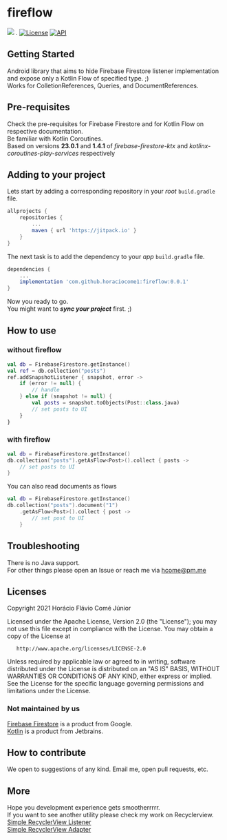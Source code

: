 # fireflow
[![](https://jitpack.io/v/horaciocome1/fireflow.svg)](https://jitpack.io/#horaciocome1/fireflow) . [![License](https://img.shields.io/badge/license-Apache%202-blue.svg)](https://www.apache.org/licenses/LICENSE-2.0) [![API](https://img.shields.io/badge/API-19%2B-brightgreen.svg?style=flat)](https://android-arsenal.com/api?level=19)

## Getting Started
Android library that aims to hide Firebase Firestore listener implementation and expose only a Kotlin Flow of specified type. ;)  
Works for ColletionReferences, Queries, and DocumentReferences.

## Pre-requisites
Check the pre-requisites for Firebase Firestore and for Kotlin Flow on respective documentation.  
Be familiar with Kotlin Coroutines.  
Based on versions **23.0.1** and **1.4.1** of _firebase-firestore-ktx_ and _kotlinx-coroutines-play-services_ respectively

## Adding to your project
Lets start by adding a corresponding repository in your _root_ `build.gradle` file.
```gradle
allprojects {
	repositories {
		...
		maven { url 'https://jitpack.io' }
	}
}
 ```
The next task is to add the dependency to your _app_ `build.gradle` file.
```gradle
dependencies {
    ...
    implementation 'com.github.horaciocome1:fireflow:0.0.1'
}
```
Now you ready to go.  
You might want to _**sync your project**_ first. ;)

## How to use
### without fireflow
```kotlin
val db = FirebaseFirestore.getInstance()
val ref = db.collection("posts")
ref.addSnapshotListener { snapshot, error ->
    if (error != null) {
        // handle
    } else if (snapshot != null) {
        val posts = snapshot.toObjects(Post::class.java)
        // set posts to UI
    }
}
```
### with fireflow
```kotlin
val db = FirebaseFirestore.getInstance()
db.collection("posts").getAsFlow<Post>().collect { posts ->
    // set posts to UI
}
```
You can also read documents as flows
```kotlin
val db = FirebaseFirestore.getInstance()
db.collection("posts").document("1")
    .getAsFlow<Post>().collect { post ->
        // set post to UI
    }
```

## Troubleshooting
There is no Java support.  
For other things please open an Issue or reach me via [hcome@pm.me](mailto:hcome@pm.me)

## Licenses
   Copyright 2021 Horácio Flávio Comé Júnior

   Licensed under the Apache License, Version 2.0 (the "License");
   you may not use this file except in compliance with the License.
   You may obtain a copy of the License at

       http://www.apache.org/licenses/LICENSE-2.0

   Unless required by applicable law or agreed to in writing, software
   distributed under the License is distributed on an "AS IS" BASIS,
   WITHOUT WARRANTIES OR CONDITIONS OF ANY KIND, either express or implied.
   See the License for the specific language governing permissions and
   limitations under the License.
### Not maintained by us
   [Firebase Firestore](https://firebase.google.com/docs/firestore/) is a product from Google.  
   [Kotlin](https://kotlinlang.org/) is a product from Jetbrains.

## How to contribute
We open to suggestions of any kind.
Email me, open pull requests, etc.

## More
Hope you development experience gets smootherrrrr.  
If you want to see another utility please check my work on Recyclerview.    
[Simple RecyclerView Listener](https://github.com/horaciocome1/simple-recyclerview-listener)  
[Simple RecyclerView Adapter](https://github.com/horaciocome1/simple-recyclerview-adapter)
